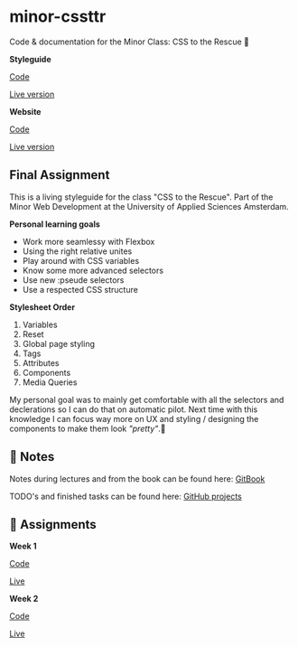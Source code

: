 # minor-cssttr

Code &amp; documentation for the Minor Class: CSS to the Rescue 🎉

**Styleguide**

[Code](https://github.com/dandevri/minor-cssttr/tree/master/week-3/styleguide)

[Live version](https://dandevri.github.io/minor-cssttr/week-3/styleguide/)

**Website**

[Code](https://github.com/dandevri/minor-cssttr/tree/master/week-3/website)

[Live version](https://dandevri.github.io/minor-cssttr/week-3/website/)

## Final Assignment
This is a living styleguide for the class "CSS to the Rescue". Part of the Minor Web Development at the University of Applied Sciences Amsterdam.

**Personal learning goals**
* Work more seamlessy with Flexbox
* Using the right relative unites
* Play around with CSS variables
* Know some more advanced selectors
* Use new :pseude selectors
* Use a respected CSS structure

**Stylesheet Order**

1. Variables
1. Reset
1. Global page styling
1. Tags
1. Attributes
1. Components
1. Media Queries

My personal goal was to mainly get comfortable with all the selectors and declerations so I can do that on automatic pilot. Next time with this knowledge I can focus way more on UX and styling / designing the components to make them look *"pretty"*.🌈

## 📖 Notes
Notes during lectures and from the book can be found here:
[GitBook](https://dandevri.gitbooks.io/minor-cssttr/content/)

TODO's and finished tasks can be found here: [GitHub projects](https://github.com/dandevri/minor-cssttr/projects/2)

## 📃 Assignments

**Week 1**

[Code](week-1/)

[Live](https://dandevri.github.io/minor-cssttr/week-1/)

**Week 2**

[Code](week-2/)

[Live](https://dandevri.github.io/minor-cssttr/week-2/)
